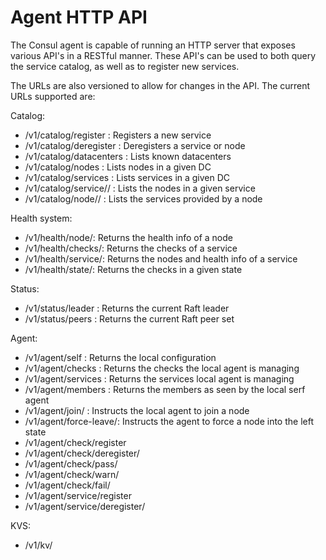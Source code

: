 # Agent HTTP API

The Consul agent is capable of running an HTTP server that
exposes various API's in a RESTful manner. These API's can
be used to both query the service catalog, as well as to
register new services.

The URLs are also versioned to allow for changes in the API.
The current URLs supported are:

Catalog:
* /v1/catalog/register : Registers a new service
* /v1/catalog/deregister : Deregisters a service or node
* /v1/catalog/datacenters : Lists known datacenters
* /v1/catalog/nodes : Lists nodes in a given DC
* /v1/catalog/services : Lists services in a given DC
* /v1/catalog/service/<service>/ : Lists the nodes in a given service
* /v1/catalog/node/<node>/ : Lists the services provided by a node

Health system:
* /v1/health/node/<node>: Returns the health info of a node
* /v1/health/checks/<service>: Returns the checks of a service
* /v1/health/service/<service>: Returns the nodes and health info of a service
* /v1/health/state/<state>: Returns the checks in a given state

Status:
* /v1/status/leader : Returns the current Raft leader
* /v1/status/peers : Returns the current Raft peer set

Agent:
* /v1/agent/self : Returns the local configuration
* /v1/agent/checks : Returns the checks the local agent is managing
* /v1/agent/services : Returns the services local agent is managing
* /v1/agent/members : Returns the members as seen by the local serf agent
* /v1/agent/join/<node> : Instructs the local agent to join a node
* /v1/agent/force-leave/<node>: Instructs the agent to force a node into the left state
* /v1/agent/check/register
* /v1/agent/check/deregister/<name>
* /v1/agent/check/pass/<name>
* /v1/agent/check/warn/<name>
* /v1/agent/check/fail/<name>
* /v1/agent/service/register
* /v1/agent/service/deregister/<name>

KVS:
* /v1/kv/<key>

